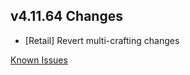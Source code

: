 ## v4.11.64 Changes

* [Retail] Revert multi-crafting changes

[Known Issues](https://support.tradeskillmaster.com/en_US/known_issues)
